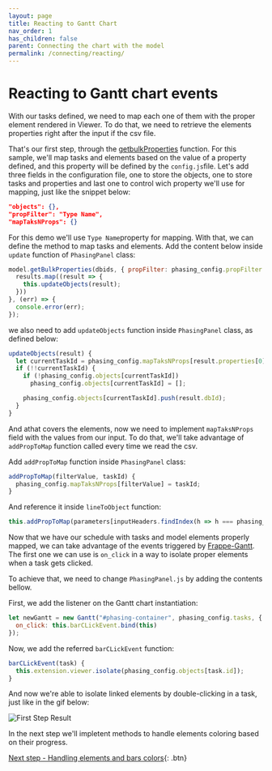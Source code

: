 ```yaml
---
layout: page
title: Reacting to Gantt Chart
nav_order: 1
has_children: false
parent: Connecting the chart with the model
permalink: /connecting/reacting/
---
```


# Reacting to Gantt chart events

With our tasks defined, we need to map each one of them with the proper element rendered in Viewer.
To do that, we need to retrieve the elements properties right after the input if the csv file.

That's our first step, through the [getbulkProperties](https://forge.autodesk.com/en/docs/viewer/v7/reference/Viewing/Model/#getbulkproperties-dbids-options-onsuccesscallback-onerrorcallback) function.
For this sample, we'll map tasks and elements based on the value of a property defined, and this property will be defined by the `config.js`file.
Let's add three fields in the configuration file, one to store the objects, one to store tasks and properties and last one to control wich property we'll use for mapping, just like the snippet below:

```json
"objects": {},
"propFilter": "Type Name",
"mapTaksNProps": {}
```

For this demo we'll use `Type Name`property for mapping.
With that, we can define the method to map tasks and elements.
Add the content below inside `update` function of `PhasingPanel` class:

```js
model.getBulkProperties(dbids, { propFilter: phasing_config.propFilter }, (results) => {
  results.map((result => {
    this.updateObjects(result);
  }))
}, (err) => {
  console.error(err);
});
```

we also need to add `updateObjects` function inside `PhasingPanel` class, as defined below:

```js
updateObjects(result) {
  let currentTaskId = phasing_config.mapTaksNProps[result.properties[0].displayValue];
  if (!!currentTaskId) {
    if (!phasing_config.objects[currentTaskId])
      phasing_config.objects[currentTaskId] = [];

    phasing_config.objects[currentTaskId].push(result.dbId);
  }
}
```

And athat covers the elements, now we need to implement `mapTaksNProps` field with the values from our input.
To do that, we'll take advantage of `addPropToMap` function called every time we read the csv.

Add `addPropToMap` function inside `PhasingPanel` class:

```js
addPropToMap(filterValue, taskId) {
  phasing_config.mapTaksNProps[filterValue] = taskId;
}
```

And reference it inside `lineToObject` function:

```js
this.addPropToMap(parameters[inputHeaders.findIndex(h => h === phasing_config.propFilter)], newObject.id);
```

Now that we have our schedule with tasks and model elements properly mapped, we can take advantage of the events triggered by [Frappe-Gantt](https://frappe.io/gantt).
The first one we can use is `on_click` in a way to isolate proper elements when a task gets clicked.

To achieve that, we need to change `PhasingPanel.js` by adding the contents bellow.

First, we add the listener on the Gantt chart instantiation:

```js
let newGantt = new Gantt("#phasing-container", phasing_config.tasks, {
  on_click: this.barCLickEvent.bind(this)
});
```

Now, we add the referred `barCLickEvent` function:

```js
barCLickEvent(task) {
  this.extension.viewer.isolate(phasing_config.objects[task.id]);
}
```

And now we're able to isolate linked elements by double-clicking in a task, just like in the gif below:

![First Step Result](../../assets/images/doubleclick.gif)

In the next step we'll impletent methods to handle elements coloring based on their progress.

[Next step - Handling elements and bars colors](/connecting/handlingcolors/){: .btn}
